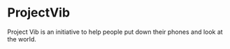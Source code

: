 # ProjectVib
Project Vib is an initiative to help people put down their phones and look at the world.
